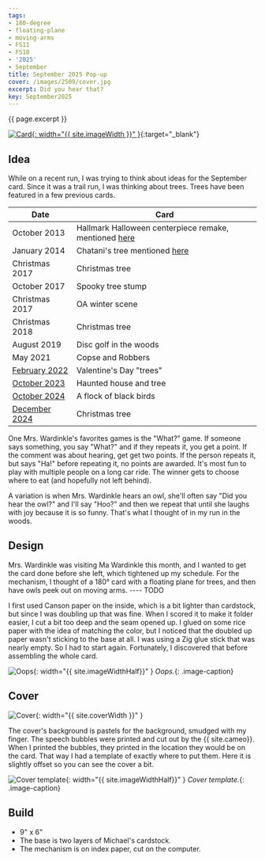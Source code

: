 ```yaml
---
tags:
- 180-degree
- floating-plane
- moving-arms
- FS11
- FS18
- '2025'
- September
title: September 2025 Pop-up
cover: /images/2509/cover.jpg
excerpt: Did you hear that?
key: September2025
---
```

{{ page.excerpt }}

[![Card]({{site.baseurl}}/images/2509/popup.gif){: width="{{ site.imageWidth }}" }](/images/2509/popup.gif "Click to replay in a new tab"){:target="_blank"}

## Idea

While on a recent run, I was trying to think about ideas for the September card. Since it was a trail run, I was thinking about trees. Trees have been featured in a few previous cards.

| Date                                       | Card                                                                                   |
| ------------------------------------------ | -------------------------------------------------------------------------------------- |
| October 2013                               | Hallmark Halloween centerpiece remake, mentioned [here](/2023/10/01/october.html#idea) |
| January 2014                               | Chatani's tree mentioned [here](/2024/09/23/october.html#design)                       |
| Christmas 2017                             | Christmas tree                                                                         |
| October 2017                               | Spooky tree stump                                                                      |
| Christmas 2017                             | OA winter scene                                                                        |
| Christmas 2018                             | Christmas tree                                                                         |
| August 2019                                | Disc golf in the woods                                                                 |
| May 2021                                   | Copse and Robbers                                                                      |
| [February 2022](/2023/01/22/february.html) | Valentine's Day "trees"                                                                |
| [October 2023](/2023/10/01/october.html)   | Haunted house and tree                                                                 |
| [October 2024](/2024/09/23/october.html)   | A flock of black birds                                                                 |
| [December 2024](/2024/11/25/december.html) | Christmas tree                                                                         |

One Mrs. Wardinkle's favorites games is the "What?" game. If someone says something, you say "What?" and if they repeats it, you get a point. If the comment was about hearing, get get two points. If the person repeats it, but says "Ha!" before repeating it, no points are awarded. It's most fun to play with multiple people on a long car ride. The winner gets to choose where to eat (and hopefully not left behind).

A variation is when Mrs. Wardinkle hears an owl, she'll often say "Did you hear the owl?" and I'll say "Hoo?" and then we repeat that until she laughs with joy because it is so funny. That's what I thought of in my run in the woods.

## Design

Mrs. Wardinkle was visiting Ma Wardinkle this month, and I wanted to get the card done before she left, which tightened up my schedule. For the mechanism, I thought of a 180&deg; card with a floating plane for trees, and then have owls peek out on moving arms. ---- TODO

I first used Canson paper on the inside, which is a bit lighter than cardstock, but since I was doubling up that was fine. When I scored it to make it folder easier, I cut a bit too deep and the seam opened up. I glued on some rice paper with the idea of matching the color, but I noticed that the doubled up paper wasn't sticking to the base at all. I was using a Zig glue stick that was nearly empty. So I had to start again. Fortunately, I discovered that before assembling the whole card.

![Oops]({{site.baseurl}}/images/2509/oops.jpg){: width="{{ site.imageWidthHalf}}" }
*Oops.*{: .image-caption}

## Cover

![Cover]({{site.baseurl}}{{page.cover}}){: width="{{ site.coverWidth }}" }

The cover's background is pastels for the background, smudged with my finger. The speech bubbles were printed and cut out by the {{ site.cameo}}. When I printed the bubbles, they printed in the location they would be on the card. That way I had a template of exactly where to put them. Here it is slightly offset so you can see the cover a bit.

![Cover template]({{site.baseurl}}/images/2509/cover-jig.jpg){: width="{{ site.imageWidthHalf}}" }
*Cover template.*{: .image-caption}

## Build

- 9" x 6"
- The base is two layers of Michael's cardstock.
- The mechanism is on index paper, cut on the computer.
